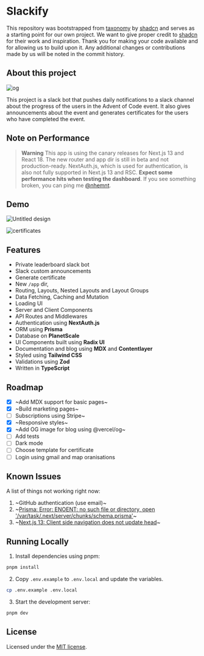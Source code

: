 # Slackify

This repository was bootstrapped from [taxonomy](https://github.com/shadcn/taxonomy) by [shadcn](https://github.com/shadcn) and serves as a starting point for our own project. We want to give proper credit to [shadcn](https://github.com/shadcn) for their work and inspiration. Thank you for making your code available and for allowing us to build upon it. Any additional changes or contributions made by us will be noted in the commit history.

## About this project

![og](https://user-images.githubusercontent.com/26481508/209088627-6d6b1b3b-8f53-4df7-b52e-c03563073245.jpg)

This project is a slack bot that pushes daily notifications to a slack channel about the progress of the users in the Advent of Code event. It also gives announcements about the event and generates certificates for the users who have completed the event.

## Note on Performance

> **Warning**
> This app is using the canary releases for Next.js 13 and React 18. The new router and app dir is still in beta and not production-ready.
> NextAuth.js, which is used for authentication, is also not fully supported in Next.js 13 and RSC.
> **Expect some performance hits when testing the dashboard**.
> If you see something broken, you can ping me [@nhemnt](https://twitter.com/nhemnt).

## Demo
![Untitled design](https://user-images.githubusercontent.com/26481508/209655597-3e433e36-65c2-4feb-ba07-56bb0f760b00.png)

![certificates](https://user-images.githubusercontent.com/26481508/210970063-7078a8e2-7e16-4b0a-9379-d5e081d01600.jpg)


## Features

- Private leaderboard slack bot
- Slack custom announcements
- Generate certificate
- New `/app` dir,
- Routing, Layouts, Nested Layouts and Layout Groups
- Data Fetching, Caching and Mutation
- Loading UI
- Server and Client Components
- API Routes and Middlewares
- Authentication using **NextAuth.js**
- ORM using **Prisma**
- Database on **PlanetScale**
- UI Components built using **Radix UI**
- Documentation and blog using **MDX** and **Contentlayer**
- Styled using **Tailwind CSS**
- Validations using **Zod**
- Written in **TypeScript**

## Roadmap

- [x] ~Add MDX support for basic pages~
- [x] ~Build marketing pages~
- [ ] Subscriptions using Stripe~
- [x] ~Responsive styles~
- [x] ~Add OG image for blog using @vercel/og~
- [ ] Add tests
- [ ] Dark mode
- [ ] Choose template for certificate
- [ ] Login using gmail and map oranisations

## Known Issues

A list of things not working right now:

1. ~GitHub authentication (use email)~
2. ~[Prisma: Error: ENOENT: no such file or directory, open '/var/task/.next/server/chunks/schema.prisma'](https://github.com/prisma/prisma/issues/16117)~
3. ~[Next.js 13: Client side navigation does not update head](https://github.com/vercel/next.js/issues/42414)~

## Running Locally

1. Install dependencies using pnpm:

```sh
pnpm install
```

2. Copy `.env.example` to `.env.local` and update the variables.

```sh
cp .env.example .env.local
```

3. Start the development server:

```sh
pnpm dev
```

## License

Licensed under the [MIT license](https://github.com/nhemnt/slackify/blob/main/LICENSE.md).
